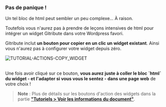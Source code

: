 ### Pas de panique !

Un tel bloc de html peut sembler un peu complexe... À raison.

Toutefois vous n'aurez pas à prendre de leçons intensives de html pour intégrer un widget Gitribute dans votre Wordpress favori.

Gitribute inclut **un bouton pour copier en un clic un widget existant**. Ainsi vous n'aurez pas à configurer votre widget depuis zéro.

<div>
  <img
    alt="TUTORIAL-ACTIONS-COPY_WIDGET"
    src="https://raw.githubusercontent.com/multi-coop/gitribute-documentation-content/main/images/tutorial/commented/tutorial-08.png"
    />
</div>

<br>

Une fois avoir cliqué sur ce bouton, **vous aurez juste à coller le bloc ˋhtmlˋ du widget - et l'adapter si vous vous le sentez - dans une page web** de votre choix !

> **Note** : Plus de détails sur les boutons d'action des widgets dans la partie **["Tutoriels > Voir les informations du document"](/tutorial-actions)**.
